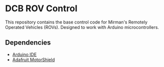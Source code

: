 # DCB ROV Control 
This repository contains the base control code for Mirman's Remotely Operated Vehicles (ROVs). Designed to work with Arduino microcontrollers.

## Dependencies
* [Arduino IDE](https://arduino.cc)
* [Adafruit MotorShield](https://github.com/adafruit/Adafruit_Motor_Shield_V2_Library)
